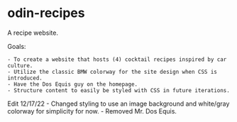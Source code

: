 # odin-recipes
A recipe website.

Goals:

    - To create a website that hosts (4) cocktail recipes inspired by car culture.
    - Utilize the classic BMW colorway for the site design when CSS is introduced.
    - Have the Dos Equis guy on the homepage.
    - Structure content to easily be styled with CSS in future iterations.

Edit 12/17/22
    - Changed styling to use an image background and white/gray colorway for simplicity for now.
    - Removed Mr. Dos Equis. 
